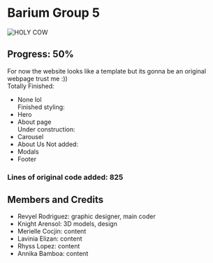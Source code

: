 # Barium Group 5
![HOLY COW](https://media.discordapp.net/attachments/877147396449116210/934059063958990878/unknown.png)
## Progress: 50% 
For now the website looks like a template but its gonna be an original webpage trust me :))  
Totally Finished:  
- None lol  
Finished styling:  
- Hero
- About page  
Under construction:  
- Carousel
- About Us
Not added:  
- Modals
- Footer
### Lines of original code added: 825
## Members and Credits
- Revyel Rodriguez: graphic designer, main coder
- Knight Arensol: 3D models, design
- Merielle Cocjin: content
- Lavinia Elizan: content
- Rhyss Lopez: content
- Annika Bamboa: content
